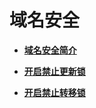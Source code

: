 # 域名安全<a name="domain_ug_390000"></a>

-   **[域名安全简介](域名安全简介.md)**  

-   **[开启禁止更新锁](开启禁止更新锁.md)**  

-   **[开启禁止转移锁](开启禁止转移锁.md)**  


